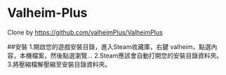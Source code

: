 # Valheim-Plus
Clone by https://github.com/valheimPlus/ValheimPlus


##安裝
1.開啟您的遊戲安裝目錄，進入Steam收藏庫，右鍵 valheim，點選內容，本機檔案，然後點選瀏覽...
2.Steam應該會自動打開您的安裝目錄資料夾。
3.將壓縮檔解壓縮至安裝目錄資料夾。
